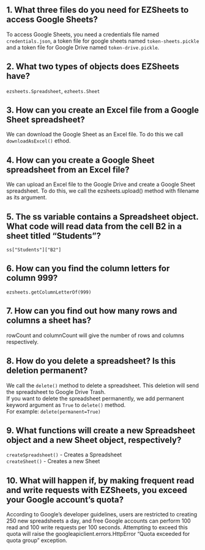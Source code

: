 ## 1. What three files do you need for EZSheets to access Google Sheets?

To access Google Sheets, you need a credentials file named `credentials.json`, a token file for google sheets named `token-sheets.pickle` and a token file for Google Drive named `token-drive.pickle`.

## 2. What two types of objects does EZSheets have?

`ezsheets.Spreadsheet`, `ezheets.Sheet`

## 3. How can you create an Excel file from a Google Sheet spreadsheet?

We can download the Google Sheet as an Excel file. To do this we call `downloadAsExcel()` ethod.

## 4. How can you create a Google Sheet spreadsheet from an Excel file?

We can upload an Excel file to the Google Drive and create a Google Sheet spreadsheet. To do this, we call the ezsheets.upload() method with filename as its argument.

## 5. The ss variable contains a Spreadsheet object. What code will read data from the cell B2 in a sheet titled “Students”?

`ss["Students"]["B2"]`

## 6. How can you find the column letters for column 999?

`ezsheets.getColumnLetterOf(999)`

## 7. How can you find out how many rows and columns a sheet has?

rowCount and columnCount will give the number of rows and columns respectively.

## 8. How do you delete a spreadsheet? Is this deletion permanent?

We call the `delete()` method to delete a spreadsheet. This deletion will send the spreadsheet to Google Drive Trash.<br />
If you want to delete the spreadsheet permanently, we add permanent keyword argument as `True` to `delete()` method.<br />
For example: `delete(permanent=True)`

## 9. What functions will create a new Spreadsheet object and a new Sheet object, respectively?

`createSpreadsheet()` - Creates a Spreadsheet<br />
`createSheet()` - Creates a new Sheet

## 10. What will happen if, by making frequent read and write requests with EZSheets, you exceed your Google account’s quota?

According to Google’s developer guidelines, users are restricted to creating 250 new spreadsheets a day, and free Google accounts can perform 100 read and 100 write requests per 100 seconds. Attempting to exceed this quota will raise the googleapiclient.errors.HttpError “Quota exceeded for quota group” exception.

